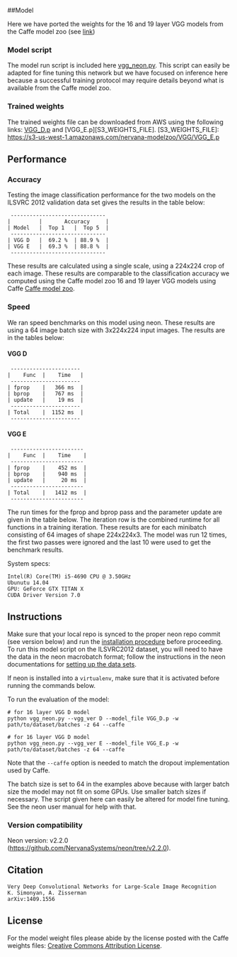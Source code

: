 ##Model

Here we have ported the weights for the 16 and 19 layer VGG models from the Caffe model zoo (see [link](https://github.com/BVLC/caffe/wiki/Model-Zoo#models-used-by-the-vgg-team-in-ilsvrc-2014))

### Model script
The model run script is included here [vgg_neon.py](./vgg_neon.py).  This script can easily be adapted for fine tuning this network but we have focused on inference here because a successful training protocol may require details beyond what is available from the Caffe model zoo.

### Trained weights
The trained weights file can be downloaded from AWS using the following links:
[VGG_D.p]( https://s3-us-west-1.amazonaws.com/nervana-modelzoo/VGG/VGG_D.p) and [VGG_E.p][S3_WEIGHTS_FILE].
[S3_WEIGHTS_FILE]: https://s3-us-west-1.amazonaws.com/nervana-modelzoo/VGG/VGG_E.p

## Performance

### Accuracy

Testing the image classification performance for the two models on the ILSVRC 2012 validation data set gives the results in the table below:
```
 ------------------------------
|         |       Accuracy     |
| Model   |  Top 1   |  Top 5  |
 ------------------------------
| VGG D   |  69.2 %  | 88.9 %  |
| VGG E   |  69.3 %  | 88.8 %  |
 ------------------------------
```

These results are calculated using a single scale, using a 224x224 crop of each image.  These results are comparable to the classification accuracy we computed using the Caffe model zoo 16 and 19 layer VGG models using Caffe [Caffe model zoo](https://github.com/BVLC/caffe/wiki/Model-Zoo#models-used-by-the-vgg-team-in-ilsvrc-2014).




### Speed

We ran speed benchmarks on this model using neon.  These results are using a 64 image batch size with 3x224x224 input images.  The results are in the tables below:

#### VGG D
```
 ----------------------
|    Func  |    Time   |
 ----------------------
| fprop    |   366 ms  |
| bprop    |   767 ms  |
| update   |    19 ms  |
 ----------------------
| Total    |  1152 ms  |
 ----------------------
```

#### VGG E
```
 -----------------------
|    Func  |    Time    |
 -----------------------
| fprop    |    452 ms  |
| bprop    |    940 ms  | 
| update   |     20 ms  |
 -----------------------
| Total    |   1412 ms  |
 -----------------------
```
The run times for the fprop and bprop pass and the parameter update are given in the table below. The iteration row is the combined runtime for all functions in a training iteration. These results are for each minibatch consisting of 64 images of shape 224x224x3. The model was run 12 times, the first two passes were ignored and the last 10 were used to get the benchmark results.



System specs:
```
Intel(R) Core(TM) i5-4690 CPU @ 3.50GHz
Ubunutu 14.04
GPU: GeForce GTX TITAN X
CUDA Driver Version 7.0
```

## Instructions

Make sure that your local repo is synced to the proper neon repo commit (see version below) and run the [installation procedure](http://neon.nervanasys.com/docs/latest/installation.html) before proceeding.  To run
this model script on the ILSVRC2012 dataset, you will need to have the data in the neon macrobatch format; follow
the instructions in the neon documentations for [setting up the data sets](http://neon.nervanasys.com/docs/latest/datasets.html#imagenet).

If neon is installed into a `virtualenv`, make sure that it is activated before running the commands below.

To run the evaluation of the model:
```
# for 16 layer VGG D model
python vgg_neon.py --vgg_ver D --model_file VGG_D.p -w path/to/dataset/batches -z 64 --caffe

# for 16 layer VGG D model
python vgg_neon.py --vgg_ver E --model_file VGG_E.p -w path/to/dataset/batches -z 64 --caffe
```

Note that the `--caffe` option is needed to match the dropout implementation used by Caffe.

The batch size is set to 64 in the examples above because with larger batch size the model may not fit on some GPUs.  Use smaller batch sizes if necessary.  The script given here can easily be altered for model fine tuning.  See the neon user manual for help with that.


### Version compatibility

Neon version: v2.2.0 (https://github.com/NervanaSystems/neon/tree/v2.2.0).

## Citation

```
Very Deep Convolutional Networks for Large-Scale Image Recognition
K. Simonyan, A. Zisserman
arXiv:1409.1556
```

## License

For the model weight files please abide by the license posted with the Caffe weights files:
[Creative Commons Attribution License](https://creativecommons.org/licenses/by/4.0/).

